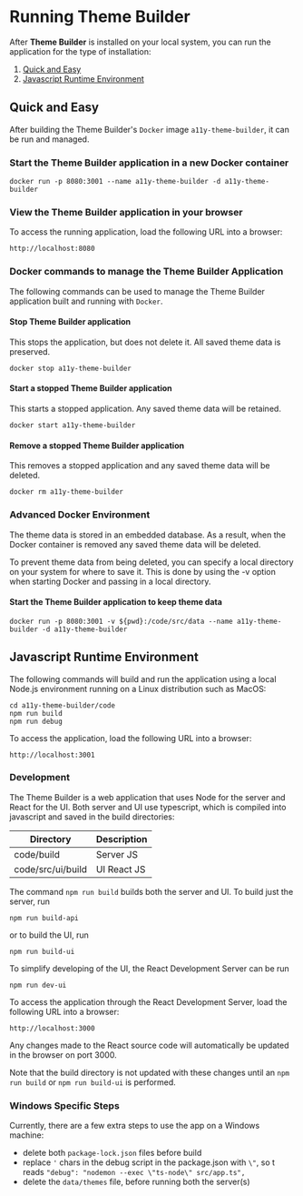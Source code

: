 # Running Theme Builder

After **Theme Builder** is installed on your local system, you can run the application for the type of installation:

1. [Quick and Easy](#quick-and-easy)
2. [Javascript Runtime Environment](#javascript-runtime-environment)

## Quick and Easy
After building the Theme Builder's `Docker` image `a11y-theme-builder`, it can be run and managed.

### Start the Theme Builder application in a new Docker container

```
docker run -p 8080:3001 --name a11y-theme-builder -d a11y-theme-builder
```
### View the Theme Builder application in your browser

To access the running application, load the following URL into a browser:

```
http://localhost:8080
```

### Docker commands to manage the Theme Builder Application
The following commands can be used to manage the Theme Builder application built and running with `Docker`.

#### Stop Theme Builder application
This stops the application, but does not delete it.  All saved theme data is preserved.

```
docker stop a11y-theme-builder
```

#### Start a stopped Theme Builder application
This starts a stopped application.  Any saved theme data will be retained.

```
docker start a11y-theme-builder
```

#### Remove a stopped Theme Builder application
This removes a stopped application and any saved theme data will be deleted.

```
docker rm a11y-theme-builder
```

### Advanced Docker Environment
The theme data is stored in an embedded database.  As a result, when the Docker container is removed any saved theme data will be deleted.

To prevent theme data from being deleted, you can specify a local directory on your system for where to save it.  This is done by using the -v option when starting Docker and passing in a local directory. 

#### Start the Theme Builder application to keep theme data

```
docker run -p 8080:3001 -v ${pwd}:/code/src/data --name a11y-theme-builder -d a11y-theme-builder
```

## Javascript Runtime Environment
The following commands will build and run the application using a local Node.js environment running on a Linux distribution such as MacOS:

```
cd a11y-theme-builder/code
npm run build
npm run debug
```

To access the application, load the following URL into a browser:

```
http://localhost:3001
```

### Development

The Theme Builder is a web application that uses Node for the server and React for the UI.  Both server and UI use typescript, which is compiled into javascript and saved in the build directories:

| Directory | Description |
|---|---|
| code/build | Server JS |
| code/src/ui/build | UI React JS |

The command `npm run build` builds both the server and UI.  To build just the server, run

```
npm run build-api
```

or to build the UI, run

```
npm run build-ui
```

To simplify developing of the UI, the React Development Server can be run

```
npm run dev-ui
```

To access the application through the React Development Server, load the following URL into a browser:

```
http://localhost:3000
```

Any changes made to the React source code will automatically be updated in the browser on port 3000.  

Note that the build directory is not updated with these changes until an `npm run build` or `npm run build-ui` is performed.

### Windows Specific Steps
Currently, there are a few extra steps to use the app on a Windows machine:

* delete both `package-lock.json` files before build
* replace `'` chars in the debug script in the package.json with `\"`, so t reads `"debug": "nodemon --exec \"ts-node\" src/app.ts",`
* delete the `data/themes` file, before running both the server(s) 

